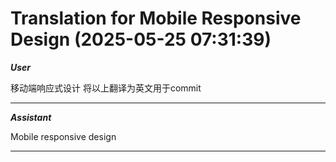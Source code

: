 <!-- Generated by SpecStory -->

# Translation for Mobile Responsive Design (2025-05-25 07:31:39)

_**User**_

移动端响应式设计
将以上翻译为英文用于commit

---

_**Assistant**_

Mobile responsive design

---

